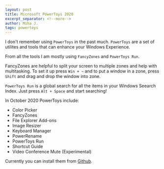 ```yaml
---
layout: post
title: Microsoft PowerToys 2020
excerpt_separator: <!--more-->
author: Miha J.
tags: powertoys
---
```


I don't remember using `PowerToys` in the past much. `PowerToys` are a set of utilites and tools that can enhance your Windows Experience.

From all the tools I am mostly using `FancyZones` and `PowerToys Run`.

FancyZones are helpful to split your screen to multiple zones and help with multitasking. To set it up press `Win + ~` and to put a window in a zone, press `Shift` and drag and drop the window into zone.

`PowerToys Run` is a global search for all the items in your Windows Seearch Index. Just press `Alt + Space` and start searching!

In October 2020 PowerToys include:
- Color Picker
- FancyZones
- File Explorer Add-ons
- Image Resizer
- Keyboard Manager
- PowerRename
- PowerToys Run
- Shortcut Guide
- Video Conference Mute (Experimental)

Currently you can install them from [Github](https://github.com/microsoft/PowerToys).